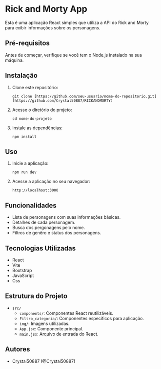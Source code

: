 # Rick and Morty App

Esta é uma aplicação React simples que utiliza a API do Rick and Morty para exibir informações sobre os personagens.

## Pré-requisitos

Antes de começar, verifique se você tem o Node.js instalado na sua máquina.

## Instalação

1. Clone este repositório:

    ```
    git clone [https://github.com/seu-usuario/nome-do-repositorio.git](https://github.com/Crystal50887/RICKANDMORTY)
    ```

2. Acesse o diretório do projeto:

    ```
    cd nome-do-projeto
    ```

3. Instale as dependências:

    ```
    npm install
    ```

## Uso

1. Inicie a aplicação:

    ```
    npm run dev
    ```

2. Acesse a aplicação no seu navegador:

    ```
    http://localhost:3000
    ```

## Funcionalidades

- Lista de personagens com suas informações básicas.
- Detalhes de cada personagem.
- Busca dos pergonagens pelo nome.
- Filtros de genêro e status dos personagens.

## Tecnologias Utilizadas

- React
- Vite
- Bootstrap
- JavaScript
- Css

## Estrutura do Projeto

- `src/`
  - `components/`: Componentes React reutilizáveis.
  - `Filtro_categoria/`: Componentes específicos para aplicação.
  - `img/`: Imagens utilizadas.
  - `App.jsx`: Componente principal.
  - `main.jsx`: Arquivo de entrada do React.

## Autores

- Crystal50887 (@Crystal50887)


